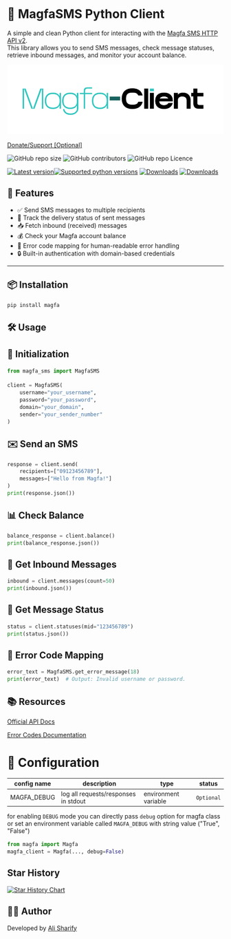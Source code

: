 # 📡 MagfaSMS Python Client

A simple and clean Python client for interacting with the [Magfa SMS HTTP API v2](https://messaging.magfa.com/ui/?public/wiki/api/http_v2).  
This library allows you to send SMS messages, check message statuses, retrieve inbound messages, and monitor your account balance.


<img src="https://raw.githubusercontent.com/alisharify7/magfa-client/refs/heads/main/doc/logo.png">


<a href="https://www.coffeete.ir/alisharify7">Donate/Support [Optional]</a>


<img alt="GitHub repo size" src="https://img.shields.io/github/repo-size//alisharify7/magfa"> <img alt="GitHub contributors" src="https://img.shields.io/github/contributors//alisharify7/magfa"> <img alt="GitHub repo Licence" src="https://img.shields.io/pypi/l/flask_captcha2">

[![Latest version](https://img.shields.io/pypi/v/magfa)](https://pypi.python.org/pypi/magfa)[![Supported python versions](https://img.shields.io/pypi/pyversions/magfa)](https://pypi.python.org/pypi/magfa) [![Downloads](https://static.pepy.tech/badge/magfa)](https://pepy.tech/project/magfa) [![Downloads](https://static.pepy.tech/badge/magfa/month)](https://pepy.tech/project/magfa)
  

## 🚀 Features

- ✅ Send SMS messages to multiple recipients  
- 🔄 Track the delivery status of sent messages  
- 📥 Fetch inbound (received) messages  
- 💰 Check your Magfa account balance  
- 🧾 Error code mapping for human-readable error handling  
- 🔒 Built-in authentication with domain-based credentials

---

## 📦 Installation

```bash
pip install magfa
```


## 🛠️ Usage
## 🔐 Initialization

```python
from magfa_sms import MagfaSMS

client = MagfaSMS(
    username="your_username",
    password="your_password",
    domain="your_domain",
    sender="your_sender_number"
)
```

## ✉️ Send an SMS
```python
response = client.send(
    recipients=["09123456789"],
    messages=["Hello from Magfa!"]
)
print(response.json())
```

## 📊 Check Balance
```python
balance_response = client.balance()
print(balance_response.json())
 ```

## 📩 Get Inbound Messages
```python
inbound = client.messages(count=50)
print(inbound.json())
```


## 📡 Get Message Status
```python
status = client.statuses(mid="123456789")
print(status.json())
```

## 🧠 Error Code Mapping
```python
error_text = MagfaSMS.get_error_message(18)
print(error_text)  # Output: Invalid username or password.
```

## 📚 Resources

<a href="https://messaging.magfa.com/ui/?public/wiki/api/http_v2">Official API Docs</a>

<a href="https://messaging.magfa.com/ui/?public/wiki/api/http_v2#errors">Error Codes Documentation</a>


# 🚧 Configuration

| config name | description                          | type | status     | 
|-------------|--------------------------------------|------|------------|
| MAGFA_DEBUG | log all requests/responses in stdout | environment variable  | `Optional` |

for enabling `DEBUG` mode you can directly pass `debug` option for magfa class or set an environment variable
called `MAGFA_DEBUG` with string value ("True", "False")

```python
from magfa import Magfa
magfa_client = Magfa(..., debug=False)
```





## Star History

[![Star History Chart](https://api.star-history.com/svg?repos=alisharify7/magfa&type=Date)](https://star-history.com/#alisharify7/magfa&Date)




## 🧑‍💻 Author
Developed by <a href="https://github.com/alisharify7">Ali Sharify</a>
